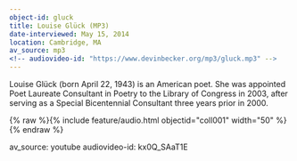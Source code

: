 ```yaml
---
object-id: gluck
title: Louise Glück (MP3)
date-interviewed: May 15, 2014
location: Cambridge, MA
av_source: mp3
<!-- audiovideo-id: "https://www.devinbecker.org/mp3/gluck.mp3" -->
---
```


Louise Glück (born April 22, 1943) is an American poet. She was appointed Poet Laureate Consultant in Poetry to the Library of Congress in 2003, after serving as a Special Bicentennial Consultant three years prior in 2000.

{% raw %}{% include feature/audio.html objectid="coll001" width="50" %}{% endraw %}

av_source: youtube
audiovideo-id: kx0Q_SAaT1E
